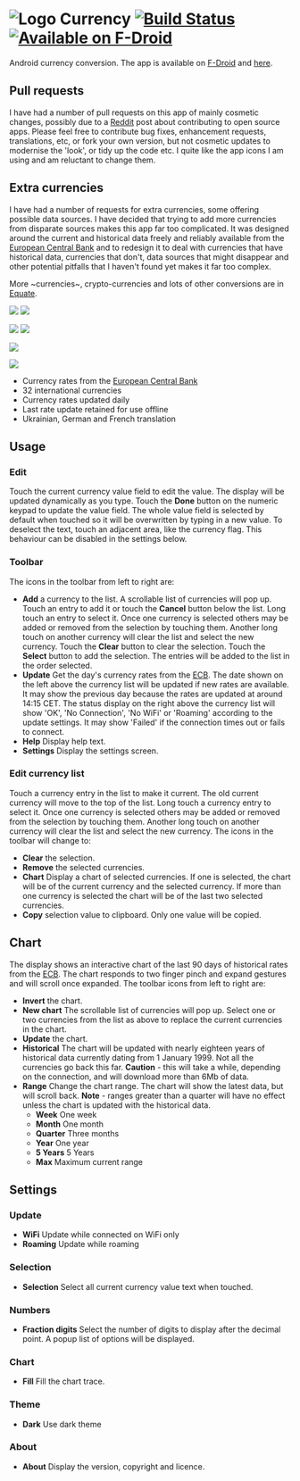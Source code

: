 # ![Logo](src/main/res/drawable-hdpi/ic_launcher.png) Currency [![Build Status](https://travis-ci.org/billthefarmer/currency.svg?branch=master)](https://travis-ci.org/billthefarmer/currency) [![Available on F-Droid](https://f-droid.org/wiki/images/c/ca/F-Droid-button_available-on_smaller.png)](https://f-droid.org/packages/org.billthefarmer.currency)

Android currency conversion. The app is available on [F-Droid](https://f-droid.org/packages/org.billthefarmer.currency) and [here](https://github.com/billthefarmer/currency/releases).

## Pull requests
I have had a number of pull requests on this app of mainly cosmetic
changes, possibly due to a
[Reddit](https://www.reddit.com/r/androiddev/comments/5lqdvw/do_you_want_to_contribute_to_an_open_source_app/)
post about contributing to open source apps. Please feel free to
contribute bug fixes, enhancement requests, translations, etc, or fork
your own version, but not cosmetic updates to modernise the 'look', or
tidy up the code etc. I quite like the app icons I am using and am
reluctant to change them.

## Extra currencies
I have had a number of requests for extra currencies, some offering
possible data sources. I have decided that trying to add more
currencies from disparate sources makes this app far too
complicated. It was designed around the current and historical data
freely and reliably available from the
[European Central Bank](https://www.ecb.europa.eu/stats/policy_and_exchange_rates/euro_reference_exchange_rates/html/index.en.html)
and to redesign it to deal with currencies that have historical data,
currencies that don't, data sources that might disappear and other
potential pitfalls that I haven't found yet makes it far too complex.

More ~currencies~, crypto-currencies and lots of other conversions are in [Equate](https://github.com/EvanRespaut/Equate).

![](https://raw.githubusercontent.com/billthefarmer/billthefarmer.github.io/master/images/currency/currency.png) ![](https://raw.githubusercontent.com/billthefarmer/billthefarmer.github.io/master/images/currency/choose.png)

![](https://raw.githubusercontent.com/billthefarmer/billthefarmer.github.io/master/images/currency/settings.png) ![](https://raw.githubusercontent.com/billthefarmer/billthefarmer.github.io/master/images/currency/about.png)

![](https://raw.githubusercontent.com/billthefarmer/billthefarmer.github.io/master/images/currency/chart.png)

![](https://raw.githubusercontent.com/billthefarmer/billthefarmer.github.io/master/images/currency/hist.png)

 * Currency rates from the [European Central Bank](https://www.ecb.europa.eu/stats/policy_and_exchange_rates/euro_reference_exchange_rates/html/index.en.html)
 * 32 international currencies
 * Currency rates updated daily
 * Last rate update retained for use offline
 * Ukrainian, German and French translation

## Usage
### Edit
Touch the current currency value field to edit the value. The display
will be updated dynamically as you type. Touch the **Done** button on
the numeric keypad to update the value field.  The whole value field
is selected by default when touched so it will be overwritten by
typing in a new value. To deselect the text, touch an adjacent area,
like the currency flag. This behaviour can be disabled in the settings
below.

### Toolbar
The icons in the toolbar from left to right are:
* **Add** a currency to the list. A scrollable list of currencies will
   pop up. Touch an entry to add it or touch the **Cancel** button
   below the list. Long touch an entry to select it. Once one currency
   is selected others may be added or removed from the selection by
   touching them. Another long touch on another currency will clear
   the list and select the new currency. Touch the **Clear** button to
   clear the selection. Touch the **Select** button to add the
   selection. The entries will be added to the list in the order
   selected.
* **Update** Get the day's currency rates from the
  [ECB](https://www.ecb.europa.eu/stats/policy_and_exchange_rates/euro_reference_exchange_rates/html/index.en.html). The
  date shown on the left above the currency list will be updated if
  new rates are available. It may show the previous day because the
  rates are updated at around 14:15 CET. The status display on the
  right above the currency list will show 'OK', 'No Connection', 'No
  WiFi' or 'Roaming' according to the update settings. It may show
  'Failed' if the connection times out or fails to connect.
* **Help** Display help text.
* **Settings** Display the settings screen.

### Edit currency list
Touch a currency entry in the list to make it current. The old current
currency will move to the top of the list. Long touch a currency entry
to select it. Once one currency is selected others may be added or
removed from the selection by touching them. Another long touch on
another currency will clear the list and select the new currency. The
icons in the toolbar will change to:
* **Clear** the selection.
* **Remove** the selected currencies.
* **Chart** Display a chart of selected currencies. If one is
  selected, the chart will be of the current currency and the selected
  currency. If more than one currency is selected the chart will be of
  the last two selected currencies.
* **Copy** selection value to clipboard. Only one value will be copied.

## Chart
The display shows an interactive chart of the last 90 days of
historical rates from the
[ECB](https://www.ecb.europa.eu/stats/policy_and_exchange_rates/euro_reference_exchange_rates/html/index.en.html). The
chart responds to two finger pinch and expand gestures and will scroll
once expanded. The toolbar icons from left to right are:
* **Invert** the chart.
* **New chart** The scrollable list of currencies will pop up. Select
  one or two currencies from the list as above to replace the current
  currencies in the chart.
* **Update** the chart.
* **Historical** The chart will be updated with nearly eighteen years
  of historical data currently dating from 1 January 1999. Not all the
  currencies go back this far. **Caution** - this will take a while,
  depending on the connection, and will download more than 6Mb of
  data.
* **Range** Change the chart range. The chart will show the latest
  data, but will scroll back. **Note** - ranges greater than a quarter
  will have no effect unless the chart is updated with the historical
  data.
  * **Week** One week
  * **Month** One month
  * **Quarter** Three months
  * **Year** One year
  * **5 Years** 5 Years
  * **Max** Maximum current range

## Settings
### Update
* **WiFi** Update while connected on WiFi only
* **Roaming** Update while roaming

### Selection
* **Selection** Select all current currency value text when touched.

### Numbers
* **Fraction digits** Select the number of digits to display after the
  decimal point. A popup list of options will be displayed.

### Chart
* **Fill** Fill the chart trace.

### Theme
* **Dark** Use dark theme

### About
* **About** Display the version, copyright and licence.
